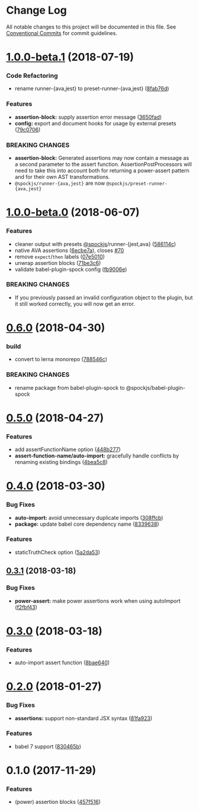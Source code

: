 # Change Log

All notable changes to this project will be documented in this file.
See [Conventional Commits](https://conventionalcommits.org) for commit guidelines.

<a name="1.0.0-beta.1"></a>
# [1.0.0-beta.1](http://spockjs/spockjs/compare/v1.0.0-beta.0...v1.0.0-beta.1) (2018-07-19)


### Code Refactoring

* rename runner-{ava,jest} to preset-runner-{ava,jest} ([8fab76d](http://spockjs/spockjs/commits/8fab76d))


### Features

* **assertion-block:** supply assertion error message ([3650fad](http://spockjs/spockjs/commits/3650fad))
* **config:** export and document hooks for usage by external presets ([79c0706](http://spockjs/spockjs/commits/79c0706))


### BREAKING CHANGES

* **assertion-block:** Generated assertions may now contain a message
as a second parameter to the assert function.
AssertionPostProcessors will need to take this into account
both for returning a power-assert pattern
and for their own AST transformations.
* `@spockjs/runner-{ava,jest}` are now `@spockjs/preset-runner-{ava,jest}`





<a name="1.0.0-beta.0"></a>
# [1.0.0-beta.0](http://spockjs/spockjs/compare/v0.6.0...v1.0.0-beta.0) (2018-06-07)


### Features

* cleaner output with presets [@spockjs](http://spockjs/spockjs)/runner-{jest,ava} ([586114c](http://spockjs/spockjs/commits/586114c))
* native AVA assertions ([6ecbe7a](http://spockjs/spockjs/commits/6ecbe7a)), closes [#70](http://spockjs/spockjs/issues/70)
* remove `expect`/`then` labels ([07e5010](http://spockjs/spockjs/commits/07e5010))
* unwrap assertion blocks ([71be3c6](http://spockjs/spockjs/commits/71be3c6))
* validate babel-plugin-spock config ([fb9006e](http://spockjs/spockjs/commits/fb9006e))


### BREAKING CHANGES

* If you previously passed an invalid configuration object to the plugin,
but it still worked correctly, you will now get an error.





<a name="0.6.0"></a>
# [0.6.0](http://spockjs/spockjs/compare/v0.5.0...v0.6.0) (2018-04-30)


### build

* convert to lerna monorepo ([788546c](http://spockjs/spockjs/commits/788546c))


### BREAKING CHANGES

* rename package from babel-plugin-spock to
@spockjs/babel-plugin-spock





<a name="0.5.0"></a>

# [0.5.0](https://github.com/spockjs/spockjs/compare/v0.4.0...v0.5.0) (2018-04-27)

### Features

* add assertFunctionName option ([448b277](https://github.com/spockjs/spockjs/commit/448b277))
* **assert-function-name/auto-import:** gracefully handle conflicts by renaming existing bindings ([4bea5c8](https://github.com/spockjs/spockjs/commit/4bea5c8))

<a name="0.4.0"></a>

# [0.4.0](https://github.com/spockjs/spockjs/compare/v0.3.1...v0.4.0) (2018-03-30)

### Bug Fixes

* **auto-import:** avoid unnecessary duplicate imports ([308ffcb](https://github.com/spockjs/spockjs/commit/308ffcb))
* **package:** update babel core dependency name ([8339638](https://github.com/spockjs/spockjs/commit/8339638))

### Features

* staticTruthCheck option ([5a2da53](https://github.com/spockjs/spockjs/commit/5a2da53))

<a name="0.3.1"></a>

## [0.3.1](https://github.com/spockjs/spockjs/compare/v0.3.0...v0.3.1) (2018-03-18)

### Bug Fixes

* **power-assert:** make power assertions work when using autoImport ([f2fbf43](https://github.com/spockjs/spockjs/commit/f2fbf43))

<a name="0.3.0"></a>

# [0.3.0](https://github.com/spockjs/spockjs/compare/v0.2.0...v0.3.0) (2018-03-18)

### Features

* auto-import assert function ([8bae640](https://github.com/spockjs/spockjs/commit/8bae640))

<a name="0.2.0"></a>

# [0.2.0](https://github.com/spockjs/spockjs/compare/v0.1.0...v0.2.0) (2018-01-27)

### Bug Fixes

* **assertions:** support non-standard JSX syntax ([81fa923](https://github.com/spockjs/spockjs/commit/81fa923))

### Features

* babel 7 support ([830465b](https://github.com/spockjs/spockjs/commit/830465b))

<a name="0.1.0"></a>

# 0.1.0 (2017-11-29)

### Features

* (power) assertion blocks ([457f516](https://github.com/spockjs/spockjs/commit/457f516))
